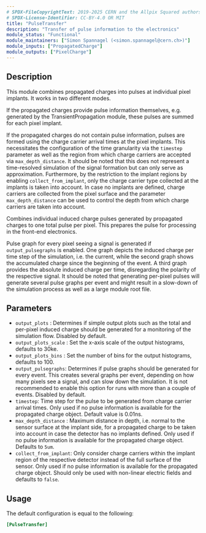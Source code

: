 ```yaml
---
# SPDX-FileCopyrightText: 2019-2025 CERN and the Allpix Squared authors
# SPDX-License-Identifier: CC-BY-4.0 OR MIT
title: "PulseTransfer"
description: "Transfer of pulse information to the electronics"
module_status: "Functional"
module_maintainers: ["Simon Spannagel (<simon.spannagel@cern.ch>)"]
module_inputs: ["PropagatedCharge"]
module_outputs: ["PixelCharge"]
---
```


## Description

This module combines propagated charges into pulses at individual pixel implants.
It works in two different modes.

If the propagated charges provide pulse information themselves, e.g. generated by the TransientPropagation module, these pulses are summed for each pixel implant.

If the propagated charges do not contain pulse information, pulses are formed using the charge carrier arrival times at the pixel implants.
This necessitates the configuration of the time granularity via the `timestep` parameter as well as the region from which charge carriers are accepted via `max_depth_distance`.
It should be noted that this does not represent a time-resolved simulation of the signal formation but can only serve as approximation.
Furthermore, by the restriction to the implant regions by enabling `collect_from_implant`, only the charge carrier type collected at the implants is taken into account.
In case no implants are defined, charge carriers are collected from the pixel surface and the parameter `max_depth_distance` can be used to control the depth from which charge carriers are taken into account.

Combines individual induced charge pulses generated by propagated charges to one total pulse per pixel. This prepares the pulse for processing in the front-end electronics.

Pulse graph for every pixel seeing a signal is generated if `output_pulsegraphs` is enabled. One graph depicts the induced charge per time step of the simulation, i.e. the current, while the second graph shows the accumulated charge since the beginning of the event.
A third graph provides the absolute induced charge per time, disregarding the polarity of the respective signal.
It should be noted that generating per-pixel pulses will generate several pulse graphs per event and might result in a slow-down of the simulation process as well as a large module root file.

## Parameters

* `output_plots` : Determines if simple output plots such as the total and per-pixel induced charge should be generated for a monitoring of the simulation flow. Disabled by default.
* `output_plots_scale` : Set the x-axis scale of the output histograms, defaults to 30ke.
* `output_plots_bins` : Set the number of bins for the output histograms, defaults to 100.
* `output_pulsegraphs`: Determines if pulse graphs should be generated for every event. This creates several graphs per event, depending on how many pixels see a signal, and can slow down the simulation. It is not recommended to enable this option for runs with more than a couple of events. Disabled by default.
* `timestep`: Time step for the pulse to be generated from charge carrier arrival times. Only used if no pulse information is available for the propagated charge object. Default value is 0.01ns.
* `max_depth_distance` : Maximum distance in depth, i.e. normal to the sensor surface at the implant side, for a propagated charge to be taken into account in case the detector has no implants defined. Only used if no pulse information is available for the propagated charge object. Defaults to `5um`.
* `collect_from_implant`: Only consider charge carriers within the implant region of the respective detector instead of the full surface of the sensor. Only used if no pulse information is available for the propagated charge object. Should only be used with non-linear electric fields and defaults to `false`.

## Usage

The default configuration is equal to the following:

```ini
[PulseTransfer]
```
